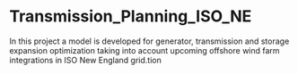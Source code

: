# Transmission_Planning_ISO_NE
In this project a model is developed for generator, transmission and storage expansion optimization taking into account upcoming offshore wind farm integrations in ISO New England grid.tion

